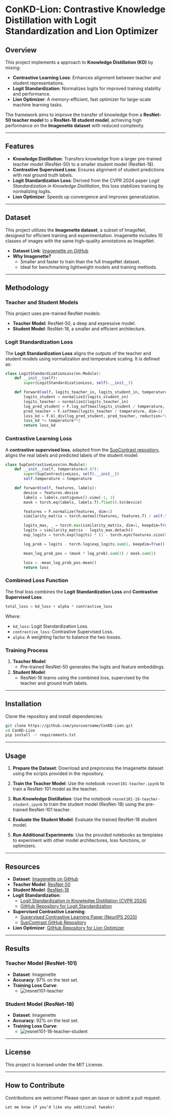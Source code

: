 # ConKD-Lion: Contrastive Knowledge Distillation with Logit Standardization and Lion Optimizer

## Overview
This project implements a approach to **Knowledge Distillation (KD)** by mixing:
- **Contrastive Learning Loss**: Enhances alignment between teacher and student representations.
- **Logit Standardization**: Normalizes logits for improved training stability and performance.
- **Lion Optimizer**: A memory-efficient, fast optimizer for large-scale machine learning tasks.

The framework aims to improve the transfer of knowledge from a **ResNet-50 teacher model** to a **ResNet-18 student model**, achieving high performance on the **Imagenette dataset** with reduced complexity.

---

## Features
- **Knowledge Distillation**: Transfers knowledge from a larger pre-trained teacher model (ResNet-50) to a smaller student model (ResNet-18).
- **Contrastive Supervised Loss**: Ensures alignment of student predictions with real ground truth labels.
- **Logit Standardization Loss**: Derived from the CVPR 2024 paper *Logit Standardization in Knowledge Distillation*, this loss stabilizes training by normalizing logits.
- **Lion Optimizer**: Speeds up convergence and improves generalization.

---

## Dataset
This project utilizes the **Imagenette dataset**, a subset of ImageNet, designed for efficient training and experimentation. Imagenette includes 10 classes of images with the same high-quality annotations as ImageNet.

- **Dataset Link**: [Imagenette on GitHub](https://github.com/fastai/imagenette)
- **Why Imagenette?**
  - Smaller and faster to train than the full ImageNet dataset.
  - Ideal for benchmarking lightweight models and training methods.

---

## Methodology

### Teacher and Student Models
This project uses pre-trained ResNet models:
- **Teacher Model**: ResNet-50, a deep and expressive model.
- **Student Model**: ResNet-18, a smaller and efficient architecture.

### Logit Standardization Loss
The **Logit Standardization Loss** aligns the outputs of the teacher and student models using normalization and temperature scaling. It is defined as:
```python
class LogitStandardizationLoss(nn.Module):
    def __init__(self):
        super(LogitStandardizationLoss, self).__init__()

    def forward(self, logits_teacher_in, logits_student_in, temperature=2):
        logits_student = normalize1(logits_student_in) 
        logits_teacher = normalize1(logits_teacher_in)
        log_pred_student = F.log_softmax(logits_student / temperature, dim=1)
        pred_teacher = F.softmax(logits_teacher / temperature, dim=1)
        loss_kd = F.kl_div(log_pred_student, pred_teacher, reduction="none").sum(1).mean()
        loss_kd *= temperature**2
        return loss_kd
```

### Contrastive Learning Loss
A **contrastive supervised loss**, adapted from the [SupContrast repository](https://github.com/HobbitLong/SupContrast/tree/master), aligns the real labels and predicted labels of the student model:
```python
class SupContrastiveLoss(nn.Module):
    def __init__(self, temperature=0.07):
        super(SupContrastiveLoss, self).__init__()
        self.temperature = temperature

    def forward(self, features, labels):
        device = features.device
        labels = labels.contiguous().view(-1, 1)
        mask = torch.eq(labels, labels.T).float().to(device)

        features = F.normalize(features, dim=1)
        similarity_matrix = torch.matmul(features, features.T) / self.temperature

        logits_max, _ = torch.max(similarity_matrix, dim=1, keepdim=True)
        logits = similarity_matrix - logits_max.detach()
        exp_logits = torch.exp(logits) * (1 - torch.eye(features.size(0)).to(device))

        log_prob = logits - torch.log(exp_logits.sum(1, keepdim=True))

        mean_log_prob_pos = (mask * log_prob).sum(1) / mask.sum(1)

        loss = -mean_log_prob_pos.mean()
        return loss
```

### Combined Loss Function
The final loss combines the **Logit Standardization Loss** and **Contrastive Supervised Loss**:
```python
total_loss = kd_loss + alpha * contrastive_loss
```
Where:
- `kd_loss`: Logit Standardization Loss.
- `contrastive_loss`: Contrastive Supervised Loss.
- `alpha`: A weighting factor to balance the two losses.

### Training Process
1. **Teacher Model**:
   - Pre-trained ResNet-50 generates the logits and feature embeddings.
2. **Student Model**:
   - ResNet-18 learns using the combined loss, supervised by the teacher and ground truth labels.

---

## Installation
Clone the repository and install dependencies:
```bash
git clone https://github.com/yourusername/ConKD-Lion.git
cd ConKD-Lion
pip install -r requirements.txt
```

---
## Usage

1. **Prepare the Dataset**:
   Download and preprocess the Imagenette dataset using the scripts provided in the repository.

2. **Train the Teacher Model**:
   Use the notebook `resnet101-teacher.ipynb` to train a ResNet-101 model as the teacher.

3. **Run Knowledge Distillation**:
   Use the notebook `resnet101-18-teacher-student.ipynb` to train the student model (ResNet-18) using the pre-trained ResNet-101 teacher.


4. **Evaluate the Student Model**:
   Evaluate the trained ResNet-18 student model.

5. **Run Additional Experiments**:
   Use the provided notebooks as templates to experiment with other model architectures, loss functions, or optimizers.

---

## Resources
- **Dataset**: [Imagenette on GitHub](https://github.com/fastai/imagenette)
- **Teacher Model**: [ResNet-50](https://pytorch.org/vision/stable/models.html#id10)
- **Student Model**: [ResNet-18](https://pytorch.org/vision/stable/models.html#id12)
- **Logit Standardization**:
  - [Logit Standardization in Knowledge Distillation (CVPR 2024)](https://openaccess.thecvf.com/content/CVPR2024/papers/Sun_Logit_Standardization_in_Knowledge_Distillation_CVPR_2024_paper.pdf)
  - [GitHub Repository for Logit Standardization](https://github.com/sunshangquan/logit-standardization-KD)
- **Supervised Contrastive Learning**:
  - [Supervised Contrastive Learning Paper (NeurIPS 2020)](https://arxiv.org/abs/2004.11362)
  - [SupContrast GitHub Repository](https://github.com/HobbitLong/SupContrast/tree/master)
- **Lion Optimizer**: [GitHub Repository for Lion Optimizer](https://github.com/google/automl/tree/master/lion)

---
## Results

### Teacher Model (ResNet-101)
- **Dataset**: Imagenette
- **Accuracy**: 97% on the test set.
- **Training Loss Curve**:
  - ![resnet101-teacher](resnet101-teacher_output.png)

### Student Model (ResNet-18)
- **Dataset**: Imagenette
- **Accuracy**: 92% on the test set.
- **Training Loss Curve**:
  - ![resnet101-18-teacher-student](resnet101-18-teacher-student_output.png)


---

## License
This project is licensed under the MIT License.

---

## How to Contribute
Contributions are welcome! Please open an issue or submit a pull request.
```
Let me know if you’d like any additional tweaks!
```
